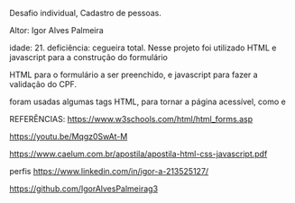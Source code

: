 Desafio individual, Cadastro de pessoas.

Altor: Igor Alves Palmeira

idade: 21.
deficiência: cegueira total.
Nesse projeto foi utilizado HTML e javascript para a construção do formulário

HTML para o formulário a ser preenchido, e javascript para fazer a validação do CPF.

foram usadas algumas tags HTML, para tornar a página acessível, como <label> e </fieldset>

REFERÊNCIAS:
    https://www.w3schools.com/html/html_forms.asp

https://youtu.be/Mqgz0SwAt-M

https://www.caelum.com.br/apostila/apostila-html-css-javascript.pdf

perfis
https://www.linkedin.com/in/igor-a-213525127/

https://github.com/IgorAlvesPalmeirag3